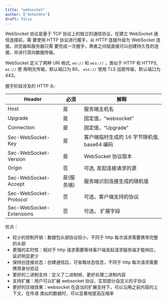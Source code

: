 ```yaml
---
title: "websocket"
author: ["4shen0ne"]
draft: false
---
```


WebSocket 协议是基于 TCP 协议上的独立的通信协议，在建立 WebSocket 通信连接前，需
要使用 HTTP 协议进行握手，从 HTTP 连接升级为 WebSocket 连接。浏览器和服务器只需
要完成一次握手，两者之间就直接可以创建持久性的连接，并进行双向数据传输。

WebSocket 定义了两种 URI 格式, `ws://` 和 `wss://` ，类似于 HTTP 和 HTTPS, `ws://` 使
用明文传输，默认端口为 80， `wss://` 使用 TLS 加密传输，默认端口为 443。

握手阶段涉及的 HTTP 头:

| Header                   | 必须   | 解释                         |
|--------------------------|------|----------------------------|
| Host                     | 是     | 服务端主机名                 |
| Upgrade                  | 是     | 固定值，“websocket”          |
| Connection               | 是     | 固定值，“Upgrade”            |
| Sec-WebSocket-Key        | 是     | 客户端临时生成的 16 字节随机值, base64 编码 |
| Sec-WebSocket-Version    | 是     | WebSocket 协议版本           |
| Origin                   | 否     | 可选, 发起连接请求的源       |
| Sec-WebSocket-Accept     | 是(服务端) | 服务端识别连接生成的随机值   |
| Sec-WebSocket-Protocol   | 否     | 可选，客户端支持的协议       |
| Sec-WebSocket-Extensions | 否     | 可选， 扩展字段              |

优点：

-   较少的控制开销：数据包头部协议较小，不同于 http 每次请求需要携带完整的头部
-   更强的实时性：相对于 http 请求需要等待客户端发起请求服务端才能响应，延迟明显更少
-   保持创连接状态：创建通信后，可省略状态信息，不同于 http 每次请求需要携带身份验证
-   更好的二进制支持：定义了二进制帧，更好处理二进制内容
-   支持扩展：用户可以扩展 websocket 协议、实现部分自定义的子协议
-   更好的压缩效果：websocket 在适当的扩展支持下，可以沿用之前内容的上下文，在传递
    类似的数据时，可以显著地提高压缩率
